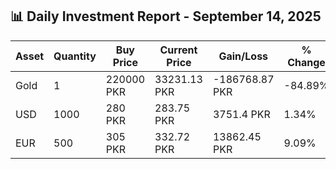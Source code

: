 ## 📊 Daily Investment Report - September 14, 2025

| Asset | Quantity | Buy Price | Current Price | Gain/Loss | % Change |
|-------|----------|-----------|----------------|------------|----------|
| Gold | 1 | 220000 PKR | 33231.13 PKR | -186768.87 PKR | -84.89% |
| USD | 1000 | 280 PKR | 283.75 PKR | 3751.4 PKR | 1.34% |
| EUR | 500 | 305 PKR | 332.72 PKR | 13862.45 PKR | 9.09% |
